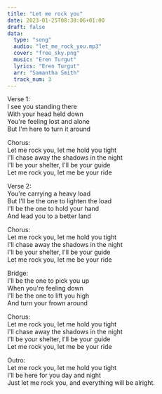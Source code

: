 ```yaml
---
title: "Let me rock you"
date: 2023-01-25T08:38:06+01:00
draft: false
data:
  type: "song"
  audio: "let_me_rock_you.mp3"
  cover: "free_sky.png"
  music: "Eren Turgut"
  lyrics: "Eren Turgut"
  arr: "Samantha Smith"
  track_num: 3
---
```


Verse 1:  
I see you standing there  
With your head held down  
You're feeling lost and alone  
But I'm here to turn it around  

Chorus:  
Let me rock you, let me hold you tight  
I'll chase away the shadows in the night  
I'll be your shelter, I'll be your guide  
Let me rock you, let me be your ride  

Verse 2:  
You're carrying a heavy load  
But I'll be the one to lighten the load  
I'll be the one to hold your hand  
And lead you to a better land  

Chorus:  
Let me rock you, let me hold you tight  
I'll chase away the shadows in the night  
I'll be your shelter, I'll be your guide  
Let me rock you, let me be your ride  

Bridge:  
I'll be the one to pick you up  
When you're feeling down  
I'll be the one to lift you high  
And turn your frown around  

Chorus:  
Let me rock you, let me hold you tight  
I'll chase away the shadows in the night  
I'll be your shelter, I'll be your guide  
Let me rock you, let me be your ride  

Outro:  
Let me rock you, let me hold you tight  
I'll be here for you day and night  
Just let me rock you, and everything will be alright.  
